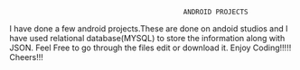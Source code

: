                                                ANDROID PROJECTS
I have done a few android projects.These are done on andoid studios and I have used relational database(MYSQL) to store the information along with JSON.
Feel Free to go through the files edit or download it.
Enjoy Coding!!!!!
Cheers!!!
